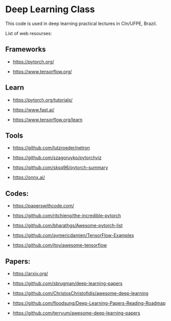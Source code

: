 # Deep Learning Class

This code is used in deep learning practical lectures in CIn/UFPE, Brazil.

List of web resourses:

## Frameworks

* https://pytorch.org/

* https://www.tensorflow.org/

## Learn

* https://pytorch.org/tutorials/

* https://www.fast.ai/

* https://www.tensorflow.org/learn

## Tools

* https://github.com/lutzroeder/netron

* https://github.com/szagoruyko/pytorchviz

* https://github.com/sksq96/pytorch-summary

* https://onnx.ai/

## Codes:

* https://paperswithcode.com/

* https://github.com/ritchieng/the-incredible-pytorch

* https://github.com/bharathgs/Awesome-pytorch-list

* https://github.com/aymericdamien/TensorFlow-Examples

* https://github.com/jtoy/awesome-tensorflow

## Papers:

* https://arxiv.org/

* https://github.com/sbrugman/deep-learning-papers

* https://github.com/ChristosChristofidis/awesome-deep-learning

* https://github.com/floodsung/Deep-Learning-Papers-Reading-Roadmap

* https://github.com/terryum/awesome-deep-learning-papers

